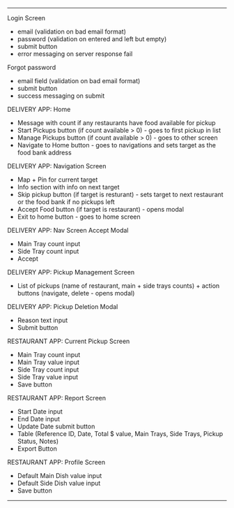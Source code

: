 ---------------------

Login Screen
- email (validation on bad email format)
- password (validation on entered and left but empty)
- submit button
- error messaging on server response fail

Forgot password
- email field (validation on bad email format)
- submit button
- success messaging on submit


DELIVERY APP: Home
- Message with count if any restaurants have food available for pickup
- Start Pickups button (if count available > 0) - goes to first pickup in list
- Manage Pickups button (if count available > 0) - goes to other screen
- Navigate to Home button - goes to navigations and sets target as the food bank address

DELIVERY APP: Navigation Screen
- Map + Pin for current target
- Info section with info on next target
- Skip pickup button (if target is resturant) - sets target to next restaurant or the food bank if no pickups left
- Accept Food button (if target is restaurant) - opens modal
- Exit to home button - goes to home screen

DELIVERY APP: Nav Screen Accept Modal
- Main Tray count input
- Side Tray count input
- Accept

DELIVERY APP: Pickup Management Screen
- List of pickups (name of restaurant, main + side trays counts) + action buttons (navigate, delete - opens modal)

DELIVERY APP: Pickup Deletion Modal
- Reason text input
- Submit button


RESTAURANT APP: Current Pickup Screen
- Main Tray count input
- Main Tray value input
- Side Tray count input
- Side Tray value input
- Save button

RESTAURANT APP: Report Screen
- Start Date input
- End Date input
- Update Date submit button
- Table (Reference ID, Date, Total $ value, Main Trays, Side Trays, Pickup Status, Notes)
- Export Button

RESTAURANT APP: Profile Screen
- Default Main Dish value input
- Default Side Dish value input
- Save button

---------------------